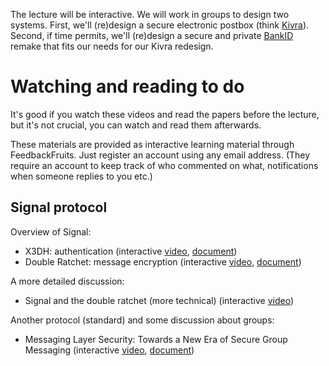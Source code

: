 The lecture will be interactive. We will work in groups to design two systems. 
First, we'll (re)design a secure electronic postbox (think [Kivra][kivra]).
Second, if time permits, we'll (re)design a secure and private [BankID][bankid] 
remake that fits our needs for our Kivra redesign.

[kivra]: https://kivra.se/en/private
[bankid]: https://www.bankid.com/en/


# Watching and reading to do

It's good if you watch these videos and read the papers before the lecture, but 
it's not crucial, you can watch and read them afterwards.

These materials are provided as interactive learning material through 
FeedbackFruits. Just register an account using any email address. (They require 
an account to keep track of who commented on what, notifications when someone 
replies to you etc.)

## Signal protocol

Overview of Signal:

- X3DH: authentication (interactive [video][x3dh], [document][x3dh-paper])
- Double Ratchet: message encryption (interactive 
  [video][double-ratchet-messaging], [document][double-ratchet-paper])

A more detailed discussion:

- Signal and the double ratchet (more technical) (interactive 
  [video][dodis-signal])

Another protocol (standard) and some discussion about groups:

- Messaging Layer Security: Towards a New Era of Secure Group Messaging 
  (interactive [video][mls-talk], [document][mls-spec])

[x3dh]: https://eu.feedbackfruits.com/groups/activity-group/d47adc37-7ea8-44b2-9606-2aab8f72d46b
[double-ratchet-messaging]: https://eu.feedbackfruits.com/groups/activity-group/212b1351-e3ed-49fd-a582-06bdd0f5e203
[x3dh-paper]: https://eu.feedbackfruits.com/groups/activity-group/90bc06cb-900c-47c7-b348-ea19632f0e41
[double-ratchet-paper]: https://eu.feedbackfruits.com/groups/activity-group/96ad1889-3b33-4ca3-9100-f37c11c46bb1
[dodis-signal]: https://eu.feedbackfruits.com/groups/activity-group/e9457ff2-aa4f-42bb-83e1-11fe0b099f48
[mls-talk]: https://eu.feedbackfruits.com/groups/activity-group/6d09f4f4-ab0f-46b2-ac42-4e31daec7823
[mls-spec]: https://eu.feedbackfruits.com/groups/activity-group/bc3448d5-9c1d-41e9-96d3-d8eff3613ea7

